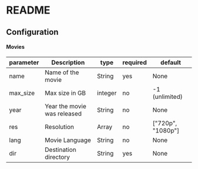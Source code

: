 # README


## Configuration

#### Movies

| parameter | Description                 | type    | required | default           |
|-----------|-----------------------------|---------|----------|-------------------|
| name      | Name of the movie           | String  | yes      | None              |
| max_size  | Max size in GB              | integer | no       | -1 (unlimited)    |
| year      | Year the movie was released | String  | no       | None              |
| res       | Resolution                  | Array   | no       | ["720p", "1080p"] |
| lang      | Movie Language              | String  | no       | None              |
| dir       | Destination directory       | String  | yes      | None              |